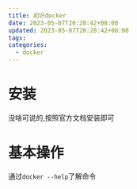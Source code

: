 ```yaml
---
title: 初识docker
date: 2023-05-07T20:28:42+08:00
updated: 2023-05-07T20:28:42+08:00
tags:
categories:
  - docker
---
```

# 安装

没啥可说的,按照官方文档安装即可

# 基本操作

通过`docker --help`了解命令
